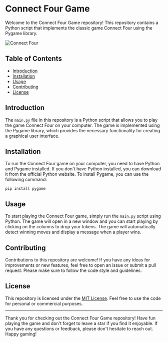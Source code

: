 # Connect Four Game

Welcome to the Connect Four Game repository! This repository contains a Python script that implements the classic game Connect Four using the Pygame library. 

![Connect Four](https://upload.wikimedia.org/wikipedia/commons/a/ad/Connect_Four.gif)

## Table of Contents
- [Introduction](#introduction)
- [Installation](#installation)
- [Usage](#usage)
- [Contributing](#contributing)
- [License](#license)

## Introduction
The `main.py` file in this repository is a Python script that allows you to play the game Connect Four on your computer. The game is implemented using the Pygame library, which provides the necessary functionality for creating a graphical user interface.

## Installation
To run the Connect Four game on your computer, you need to have Python and Pygame installed. If you don't have Python installed, you can download it from the official Python website. To install Pygame, you can use the following command:

```
pip install pygame
```

## Usage
To start playing the Connect Four game, simply run the `main.py` script using Python. The game will open in a new window and you can start playing by clicking on the columns to drop your tokens. The game will automatically detect winning moves and display a message when a player wins.

## Contributing
Contributions to this repository are welcome! If you have any ideas for improvements or new features, feel free to open an issue or submit a pull request. Please make sure to follow the code style and guidelines.

## License
This repository is licensed under the [MIT License](LICENSE). Feel free to use the code for personal or commercial purposes.

---

Thank you for checking out the Connect Four Game repository! Have fun playing the game and don't forget to leave a star if you find it enjoyable. If you have any questions or feedback, please don't hesitate to reach out. Happy gaming!